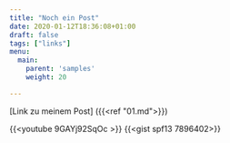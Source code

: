 ```yaml
---
title: "Noch ein Post"
date: 2020-01-12T18:36:08+01:00
draft: false
tags: ["links"]
menu:
  main:
    parent: 'samples'
    weight: 20

---
```


[Link zu meinem Post] ({{<ref "01.md">}})

{{<youtube 9GAYj92SqOc >}}
{{<gist spf13 7896402>}}